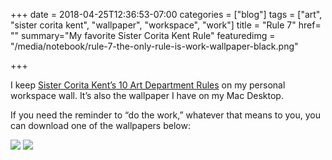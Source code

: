 +++
date = 2018-04-25T12:36:53-07:00
categories = ["blog"]
tags = ["art", "sister corita kent", "wallpaper", "workspace", "work"]
title = "Rule 7"
href= ""
summary="My favorite Sister Corita Kent Rule"
featuredimg = "/media/notebook/rule-7-the-only-rule-is-work-wallpaper-black.png"


+++

I keep <a href="http://web.archive.org/web/20190102000313/https://www.brainpickings.org/2012/08/10/10-rules-for-students-and-teachers-john-cage-corita-kent/">Sister Corita Kent’s 10 Art Department Rules</a> on my personal workspace wall. It’s also the wallpaper I have on my Mac Desktop.

If you need the reminder to “do the work,” whatever that means to you, you can download one of the wallpapers below:

<img src="/media/notebook/rule-7-the-only-rule-is-work-wallpaper-black.png"/>

<img src="/media/notebook/rule-7-the-only-rule-is-work-wallpaper-white.png"/>
